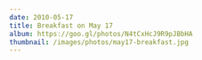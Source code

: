 ```yaml
---
date: 2010-05-17
title: Breakfast on May 17
album: https://goo.gl/photos/N4tCxHcJ9R9pJBbHA
thumbnail: /images/photos/may17-breakfast.jpg
---
```

